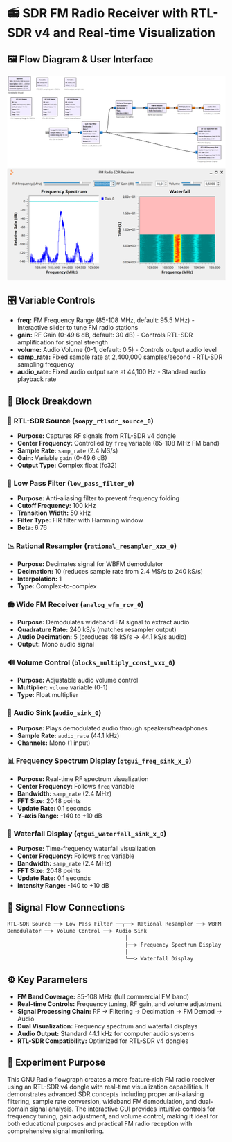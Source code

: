 # 📻 SDR FM Radio Receiver with RTL-SDR v4 and Real-time Visualization

## 🖼️ Flow Diagram & User Interface
![GNU Radio Flow](fm-radio-flow.png)
![Radio User Interface](fm-radio-ux.png)

## 🎛️ Variable Controls
- **freq:** FM Frequency Range (85-108 MHz, default: 95.5 MHz) - Interactive slider to tune FM radio stations
- **gain:** RF Gain (0-49.6 dB, default: 30 dB) - Controls RTL-SDR amplification for signal strength
- **volume:** Audio Volume (0-1, default: 0.5) - Controls output audio level
- **samp_rate:** Fixed sample rate at 2,400,000 samples/second - RTL-SDR sampling frequency
- **audio_rate:** Fixed audio output rate at 44,100 Hz - Standard audio playback rate

## 🧩 Block Breakdown

### 📡 **RTL-SDR Source** (`soapy_rtlsdr_source_0`)
- **Purpose:** Captures RF signals from RTL-SDR v4 dongle
- **Center Frequency:** Controlled by `freq` variable (85-108 MHz FM band)
- **Sample Rate:** `samp_rate` (2.4 MS/s)
- **Gain:** Variable `gain` (0-49.6 dB)
- **Output Type:** Complex float (fc32)

### 🔽 **Low Pass Filter** (`low_pass_filter_0`)
- **Purpose:** Anti-aliasing filter to prevent frequency folding
- **Cutoff Frequency:** 100 kHz
- **Transition Width:** 50 kHz
- **Filter Type:** FIR filter with Hamming window
- **Beta:** 6.76

### 📉 **Rational Resampler** (`rational_resampler_xxx_0`)
- **Purpose:** Decimates signal for WBFM demodulator
- **Decimation:** 10 (reduces sample rate from 2.4 MS/s to 240 kS/s)
- **Interpolation:** 1
- **Type:** Complex-to-complex

### 📻 **Wide FM Receiver** (`analog_wfm_rcv_0`)
- **Purpose:** Demodulates wideband FM signal to extract audio
- **Quadrature Rate:** 240 kS/s (matches resampler output)
- **Audio Decimation:** 5 (produces 48 kS/s → 44.1 kS/s audio)
- **Output:** Mono audio signal

### 🔊 **Volume Control** (`blocks_multiply_const_vxx_0`)
- **Purpose:** Adjustable audio volume control
- **Multiplier:** `volume` variable (0-1)
- **Type:** Float multiplier

### 🎵 **Audio Sink** (`audio_sink_0`)
- **Purpose:** Plays demodulated audio through speakers/headphones
- **Sample Rate:** `audio_rate` (44.1 kHz)
- **Channels:** Mono (1 input)

### 📊 **Frequency Spectrum Display** (`qtgui_freq_sink_x_0`)
- **Purpose:** Real-time RF spectrum visualization
- **Center Frequency:** Follows `freq` variable
- **Bandwidth:** `samp_rate` (2.4 MHz)
- **FFT Size:** 2048 points
- **Update Rate:** 0.1 seconds
- **Y-axis Range:** -140 to +10 dB

### 🌊 **Waterfall Display** (`qtgui_waterfall_sink_x_0`)
- **Purpose:** Time-frequency waterfall visualization
- **Center Frequency:** Follows `freq` variable
- **Bandwidth:** `samp_rate` (2.4 MHz)
- **FFT Size:** 2048 points
- **Update Rate:** 0.1 seconds
- **Intensity Range:** -140 to +10 dB

## 🔗 Signal Flow Connections
```
RTL-SDR Source ──> Low Pass Filter ──┬──> Rational Resampler ──> WBFM Demodulator ──> Volume Control ──> Audio Sink
                                      │
                                      ├──> Frequency Spectrum Display
                                      │
                                      └──> Waterfall Display
```

## ⚙️ Key Parameters
- **FM Band Coverage:** 85-108 MHz (full commercial FM band)
- **Real-time Controls:** Frequency tuning, RF gain, and volume adjustment
- **Signal Processing Chain:** RF → Filtering → Decimation → FM Demod → Audio
- **Dual Visualization:** Frequency spectrum and waterfall displays
- **Audio Output:** Standard 44.1 kHz for computer audio systems
- **RTL-SDR Compatibility:** Optimized for RTL-SDR v4 dongles

## 🎯 Experiment Purpose
This GNU Radio flowgraph creates a more feature-rich FM radio receiver using an RTL-SDR v4 dongle with real-time visualization capabilities. It demonstrates advanced SDR concepts including proper anti-aliasing filtering, sample rate conversion, wideband FM demodulation, and dual-domain signal analysis. The interactive GUI provides intuitive controls for frequency tuning, gain adjustment, and volume control, making it ideal for both educational purposes and practical FM radio reception with comprehensive signal monitoring.